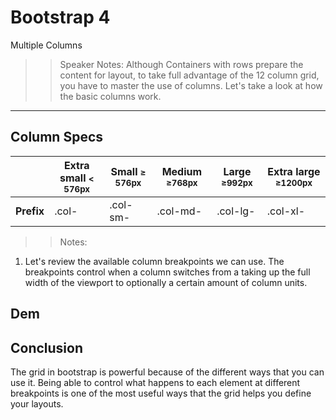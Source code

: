 <!-- .slide: data-state="title" -->
# Bootstrap 4
Multiple Columns

>> Speaker Notes:
Although Containers with rows prepare the content for layout, to take full advantage of the 12 column grid, you have to master the use of columns. Let's take a look at how the basic columns work.

---

## Column Specs

| |  Extra small <small>< 576px</small> | Small <small> ≥ 576px</small> | Medium <small>≥768px</small> | Large <small>≥992px</small> | Extra large <small>≥1200px</small> |
|---|---|---|---|---|---|
| **Prefix**	| .col- | .col-sm- | .col-md- | .col-lg- | .col-xl- |

>> Notes: 
1. Let's review the available column breakpoints we can use. The breakpoints control when a column switches from a taking up the full width of the viewport to optionally a certain amount of column units.
 
## Dem

## Conclusion
The grid in bootstrap is powerful because of the different ways that you can use it. Being able to control what happens to each element at different breakpoints is one of the most useful ways that the grid helps you define your layouts.
